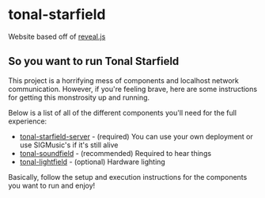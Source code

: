# tonal-starfield

Website based off of [reveal.js](https://github.com/hakimel/reveal.js)

## So you want to run Tonal Starfield

This project is a horrifying mess of components and localhost network communication. However, if you're feeling brave, here are some instructions for getting this monstrosity up and running.

Below is a list of all of the different components you'll need for the full experience:

  - [tonal-starfield-server](https://github.com/SIGMusic/tonal-starfield-server) - (required) You can use your own deployment or use SIGMusic's if it's still alive
  - [tonal-soundfield](https://github.com/SIGMusic/tonal-soundfield) - (recommended) Required to hear things
  - [tonal-lightfield](https://github.com/SIGMusic/tonal-lightfield) - (optional) Hardware lighting

Basically, follow the setup and execution instructions for the components you want to run and enjoy!
